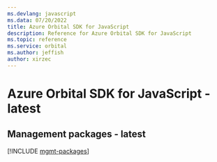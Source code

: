```yaml
---
ms.devlang: javascript
ms.data: 07/20/2022
title: Azure Orbital SDK for JavaScript
description: Reference for Azure Orbital SDK for JavaScript
ms.topic: reference
ms.service: orbital
ms.author: jeffish
author: xirzec
---
```

# Azure Orbital SDK for JavaScript - latest

## Management packages - latest
[!INCLUDE [mgmt-packages](orbital-mgmt-index.md)]
